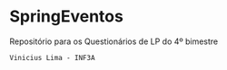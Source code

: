 # SpringEventos
Repositório para os Questionários de LP do 4º bimestre

``` Vinicius Lima - INF3A ```
